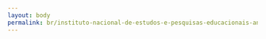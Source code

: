 ```yaml
---
layout: body
permalink: br/instituto-nacional-de-estudos-e-pesquisas-educacionais-anisio-teixeira/
---
```


